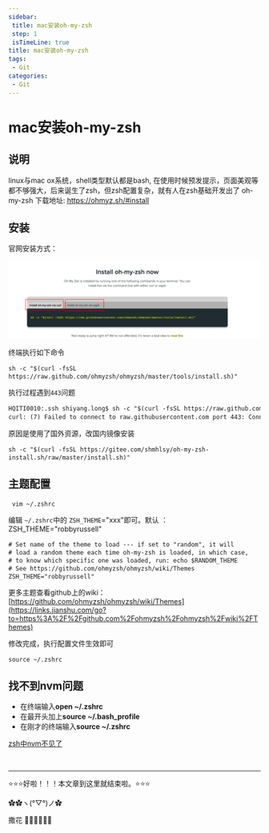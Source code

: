 ```yaml
---
sidebar: 
 title: mac安装oh-my-zsh
 step: 1
 isTimeLine: true
title: mac安装oh-my-zsh
tags:
 - Git
categories:
 - Git
---
```


# mac安装oh-my-zsh

## 说明
linux与mac ox系统，shell类型默认都是bash, 在使用时候预发提示，页面美观等都不够强大，后来诞生了zsh，但zsh配置复杂，就有人在zsh基础开发出了 oh-my-zsh
下载地址: https://ohmyz.sh/#install

## 安装
官网安装方式：

![image-20230204144805403](./assets/image-20230204144805403.png)

终端执行如下命令

```shell
sh -c "$(curl -fsSL https://raw.github.com/ohmyzsh/ohmyzsh/master/tools/install.sh)"
```

执行过程遇到`443`问题

```html
HQITI0010:.ssh shiyang.long$ sh -c "$(curl -fsSL https://raw.github.com/robbyrussell/oh-my-zsh/master/tools/install.sh)"
curl: (7) Failed to connect to raw.githubusercontent.com port 443: Connection refused
```

原因是使用了国外资源，改国内镜像安装

```shell
sh -c "$(curl -fsSL https://gitee.com/shmhlsy/oh-my-zsh-install.sh/raw/master/install.sh)"
```

## 主题配置

```shell
 vim ~/.zshrc
```

编辑 `~/.zshrc`中的 `ZSH_THEME`="xxx"即可。默认 ：ZSH_THEME="robbyrussell"

```shell
# Set name of the theme to load --- if set to "random", it will
# load a random theme each time oh-my-zsh is loaded, in which case,
# to know which specific one was loaded, run: echo $RANDOM_THEME
# See https://github.com/ohmyzsh/ohmyzsh/wiki/Themes
ZSH_THEME="robbyrussell"
```

更多主题查看github上的wiki：[https://github.com/ohmyzsh/ohmyzsh/wiki/Themes](https://links.jianshu.com/go?to=https%3A%2F%2Fgithub.com%2Fohmyzsh%2Fohmyzsh%2Fwiki%2FThemes)

修改完成，执行配置文件生效即可

```shell
source ~/.zshrc
```

## 找不到nvm问题

- 在终端输入**open ~/.zshrc**
- 在最开头加上**source ~/.bash_profile**
- 在刚才的终端输入**source ~/.zshrc**

[zsh中nvm不见了](https://blog.csdn.net/sherlyxoxo/article/details/125265019)


<br/>
<hr />

⭐️⭐️⭐️好啦！！！本文章到这里就结束啦。⭐️⭐️⭐️

✿✿ヽ(°▽°)ノ✿

撒花 🌸🌸🌸🌸🌸🌸
